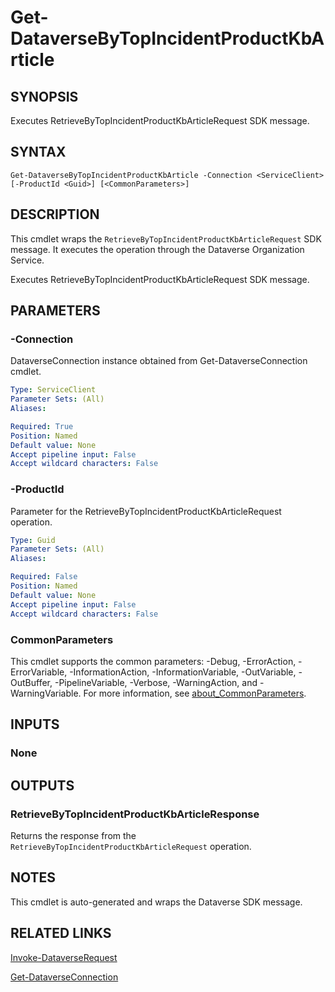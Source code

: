 # Get-DataverseByTopIncidentProductKbArticle

## SYNOPSIS
Executes RetrieveByTopIncidentProductKbArticleRequest SDK message.

## SYNTAX

```
Get-DataverseByTopIncidentProductKbArticle -Connection <ServiceClient> [-ProductId <Guid>] [<CommonParameters>]
```

## DESCRIPTION

This cmdlet wraps the `RetrieveByTopIncidentProductKbArticleRequest` SDK message. It executes the operation through the Dataverse Organization Service.

Executes RetrieveByTopIncidentProductKbArticleRequest SDK message.

## PARAMETERS

### -Connection
DataverseConnection instance obtained from Get-DataverseConnection cmdlet.

```yaml
Type: ServiceClient
Parameter Sets: (All)
Aliases:

Required: True
Position: Named
Default value: None
Accept pipeline input: False
Accept wildcard characters: False
```
### -ProductId
Parameter for the RetrieveByTopIncidentProductKbArticleRequest operation.

```yaml
Type: Guid
Parameter Sets: (All)
Aliases:

Required: False
Position: Named
Default value: None
Accept pipeline input: False
Accept wildcard characters: False
```
### CommonParameters
This cmdlet supports the common parameters: -Debug, -ErrorAction, -ErrorVariable, -InformationAction, -InformationVariable, -OutVariable, -OutBuffer, -PipelineVariable, -Verbose, -WarningAction, and -WarningVariable. For more information, see [about_CommonParameters](http://go.microsoft.com/fwlink/?LinkID=113216).

## INPUTS

### None

## OUTPUTS

### RetrieveByTopIncidentProductKbArticleResponse

Returns the response from the `RetrieveByTopIncidentProductKbArticleRequest` operation.

## NOTES

This cmdlet is auto-generated and wraps the Dataverse SDK message.

## RELATED LINKS

[Invoke-DataverseRequest](Invoke-DataverseRequest.md)

[Get-DataverseConnection](Get-DataverseConnection.md)
